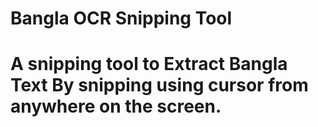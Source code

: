# Bangla OCR Snipping Tool
# A snipping tool to Extract Bangla Text By snipping using cursor from anywhere on the screen.
